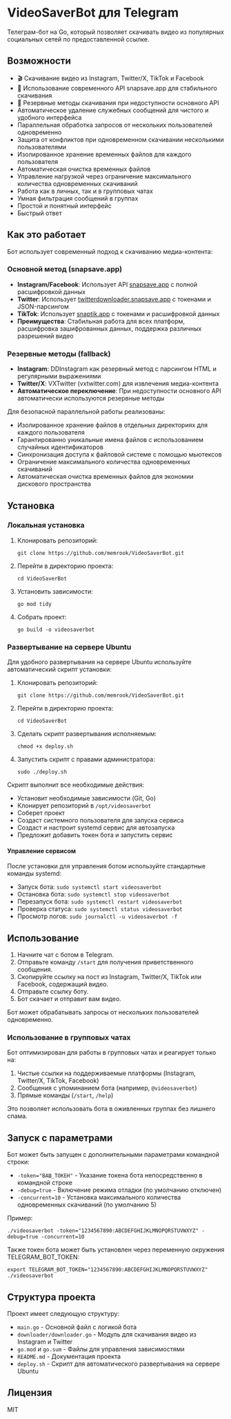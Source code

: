 # VideoSaverBot для Telegram

Телеграм-бот на Go, который позволяет скачивать видео из популярных социальных сетей по предоставленной ссылке.

## Возможности

- 🎬 Скачивание видео из Instagram, Twitter/X, TikTok и Facebook
- 🚀 Использование современного API snapsave.app для стабильного скачивания
- 🔄 Резервные методы скачивания при недоступности основного API
- Автоматическое удаление служебных сообщений для чистого и удобного интерфейса
- Параллельная обработка запросов от нескольких пользователей одновременно
- Защита от конфликтов при одновременном скачивании несколькими пользователями
- Изолированное хранение временных файлов для каждого пользователя
- Автоматическая очистка временных файлов
- Управление нагрузкой через ограничение максимального количества одновременных скачиваний
- Работа как в личных, так и в групповых чатах
- Умная фильтрация сообщений в группах
- Простой и понятный интерфейс
- Быстрый ответ

## Как это работает

Бот использует современный подход к скачиванию медиа-контента:

### Основной метод (snapsave.app)
- **Instagram/Facebook**: Использует API [snapsave.app](https://snapsave.app) с полной расшифровкой данных
- **Twitter**: Использует [twitterdownloader.snapsave.app](https://twitterdownloader.snapsave.app) с токенами и JSON-парсингом
- **TikTok**: Использует [snaptik.app](https://snaptik.app) с токенами и расшифровкой данных
- **Преимущества**: Стабильная работа для всех платформ, расшифровка зашифрованных данных, поддержка различных разрешений видео

### Резервные методы (fallback)
- **Instagram**: DDInstagram как резервный метод с парсингом HTML и регулярными выражениями
- **Twitter/X**: VXTwitter (vxtwitter.com) для извлечения медиа-контента
- **Автоматическое переключение**: При недоступности основного API автоматически используются резервные методы

Для безопасной параллельной работы реализованы:
- Изолированное хранение файлов в отдельных директориях для каждого пользователя
- Гарантированно уникальные имена файлов с использованием случайных идентификаторов
- Синхронизация доступа к файловой системе с помощью мьютексов
- Ограничение максимального количества одновременных скачиваний
- Автоматическая очистка временных файлов для экономии дискового пространства

## Установка

### Локальная установка

1. Клонировать репозиторий:
   ```
   git clone https://github.com/memrook/VideoSaverBot.git
   ```

2. Перейти в директорию проекта:
   ```
   cd VideoSaverBot
   ```

3. Установить зависимости:
   ```
   go mod tidy
   ```

4. Собрать проект:
   ```
   go build -o videosaverbot
   ```

### Развертывание на сервере Ubuntu

Для удобного развертывания на сервере Ubuntu используйте автоматический скрипт установки:

1. Клонировать репозиторий:
   ```
   git clone https://github.com/memrook/VideoSaverBot.git
   ```

2. Перейти в директорию проекта:
   ```
   cd VideoSaverBot
   ```

3. Сделать скрипт развертывания исполняемым:
   ```
   chmod +x deploy.sh
   ```

4. Запустить скрипт с правами администратора:
   ```
   sudo ./deploy.sh
   ```

Скрипт выполнит все необходимые действия:
- Установит необходимые зависимости (Git, Go)
- Клонирует репозиторий в `/opt/videosaverbot`
- Соберет проект
- Создаст системного пользователя для запуска сервиса
- Создаст и настроит systemd сервис для автозапуска
- Предложит добавить токен бота и запустить сервис

#### Управление сервисом

После установки для управления ботом используйте стандартные команды systemd:

- Запуск бота: `sudo systemctl start videosaverbot`
- Остановка бота: `sudo systemctl stop videosaverbot`
- Перезапуск бота: `sudo systemctl restart videosaverbot` 
- Проверка статуса: `sudo systemctl status videosaverbot`
- Просмотр логов: `sudo journalctl -u videosaverbot -f`

## Использование

1. Начните чат с ботом в Telegram.
2. Отправьте команду `/start` для получения приветственного сообщения.
3. Скопируйте ссылку на пост из Instagram, Twitter/X, TikTok или Facebook, содержащий видео.
4. Отправьте ссылку боту.
5. Бот скачает и отправит вам видео.

Бот может обрабатывать запросы от нескольких пользователей одновременно.

### Использование в групповых чатах

Бот оптимизирован для работы в групповых чатах и реагирует только на:

1. Чистые ссылки на поддерживаемые платформы (Instagram, Twitter/X, TikTok, Facebook)
2. Сообщения с упоминанием бота (например, `@videosaverbot`)
3. Прямые команды (`/start`, `/help`)

Это позволяет использовать бота в оживленных группах без лишнего спама.

## Запуск с параметрами

Бот может быть запущен с дополнительными параметрами командной строки:

- `-token="ВАШ_ТОКЕН"` - Указание токена бота непосредственно в командной строке
- `-debug=true` - Включение режима отладки (по умолчанию отключен)
- `-concurrent=10` - Установка максимального количества одновременных скачиваний (по умолчанию 5)

Пример:
```
./videosaverbot -token="1234567890:ABCDEFGHIJKLMNOPQRSTUVWXYZ" -debug=true -concurrent=10
```

Также токен бота может быть установлен через переменную окружения TELEGRAM_BOT_TOKEN:
```
export TELEGRAM_BOT_TOKEN="1234567890:ABCDEFGHIJKLMNOPQRSTUVWXYZ"
./videosaverbot
```

## Структура проекта

Проект имеет следующую структуру:

- `main.go` - Основной файл с логикой бота
- `downloader/downloader.go` - Модуль для скачивания видео из Instagram и Twitter
- `go.mod` и `go.sum` - Файлы для управления зависимостями
- `README.md` - Документация проекта
- `deploy.sh` - Скрипт для автоматического развертывания на сервере Ubuntu

## Лицензия

MIT 
